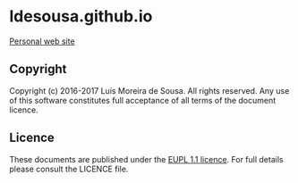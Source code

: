 # ldesousa.github.io

[Personal web site](http://ldsousa.github.io)

## Copyright

Copyright (c) 2016-2017 Luís Moreira de Sousa. All rights reserved. 
Any use of this software constitutes full acceptance of all terms of the 
document licence.

## Licence

These documents are published under the [EUPL 1.1 licence](https://joinup.ec.europa.eu/community/eupl/og_page/introduction-eupl-licence). 
For full details please consult the LICENCE file.
